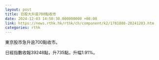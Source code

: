 ```yaml
---
layout: post
title: 日股大升逾700點收市
date: 2024-12-03 14:50:30.000000000 +08:00
link: https://news.rthk.hk/rthk/ch/component/k2/1781880-20241203.htm
categories: rthk
---
```


東京股市急升逾700點收市。

日經指數收報39248點，升735點，升幅1.91%。
